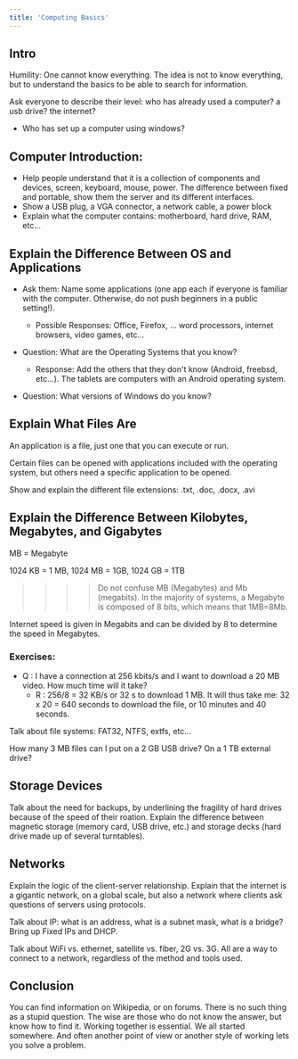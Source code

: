 ```yaml
---
title: 'Computing Basics'
---
```


## Intro

Humility: One cannot know everything.  The idea is not to know everything, but to understand the basics to be able to search for information.

Ask everyone to describe their level: who has already used a computer? a usb drive? the internet?
* Who has set up a computer using windows?


## Computer Introduction:

* Help people understand that it is a collection of components and devices, screen, keyboard, mouse, power.  The difference between fixed and portable, show them the server and its different interfaces.
* Show a USB plug, a VGA connector, a network cable, a power block 
* Explain what the computer contains: motherboard, hard drive, RAM, etc...

## Explain the Difference Between OS and Applications

* Ask them: Name some applications (one app each if everyone is familiar with the computer.  Otherwise, do not push beginners in a public setting!).

  * Possible Responses: Office, Firefox, ... word processors, internet browsers, video games, etc...  

* Question: What are the Operating Systems that you know?

  * Response: Add the others that they don't know (Android, freebsd, etc...).  The tablets are computers with an Android operating system.

* Question: What versions of Windows do you know?


## Explain What Files Are

An application is a file, just one that you can execute or run.

Certain files can be opened with applications included with the operating system, but others need a specific application to be opened.

Show and explain the different file extensions: .txt, .doc, .docx, .avi

## Explain the Difference Between Kilobytes, Megabytes, and Gigabytes  

MB = Megabyte

1024 KB = 1 MB, 1024 MB = 1GB, 1024 GB = 1TB

>>>>Do not confuse MB (Megabytes) and Mb (megabits).  In the majority of systems, a Megabyte is composed of 8 bits, which means that 1MB=8Mb.

Internet speed is given in Megabits and can be divided by 8 to determine the speed in Megabytes.


### Exercises:

* Q : I have a connection at 256 kbits/s and I want to download a 20 MB video.  How much time will it take?
  * R : 256/8 = 32 KB/s or 32 s to download 1 MB. It will thus take me: 32 x 20 = 640 seconds to download the file, or 10 minutes and 40 seconds.

Talk about file systems: FAT32, NTFS, extfs, etc...

How many 3 MB files can I put on a 2 GB USB drive?  On a 1 TB external drive?


## Storage Devices

Talk about the need for backups, by underlining the fragility of hard drives because of the speed of their roation.  Explain the difference between magnetic storage (memory card, USB drive, etc.) and storage decks (hard drive made up of several turntables).

## Networks

Explain the logic of the client-server relationship.  Explain that the internet is a gigantic network, on a global scale, but also a network where clients ask questions of servers using protocols.

Talk about IP: what is an address, what is a subnet mask, what is a bridge?  Bring up Fixed IPs and DHCP.

Talk about WiFi vs. ethernet, satellite vs. fiber, 2G vs. 3G.  All are a way to connect to a network, regardless of the method and tools used.

## Conclusion

You can find information on Wikipedia, or on forums.  There is no such thing as a stupid question.  The wise are those who do not know the answer, but know how to find it.  Working together is essential.  We all started somewhere.  And often another point of view or another style of working lets you solve a problem.